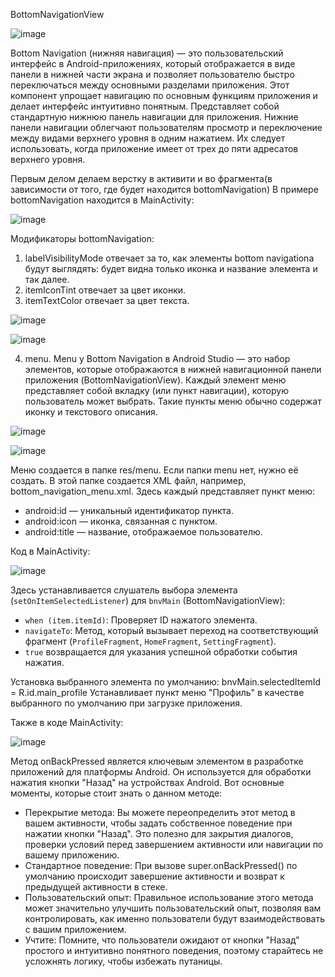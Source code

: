BottomNavigationView 

 ![image](https://github.com/user-attachments/assets/be07238e-2f31-4a46-8b25-8ddf87d9cae6)

 
Bottom Navigation (нижняя навигация) — это пользовательский интерфейс в Android-приложениях, который отображается в виде панели в нижней части экрана и позволяет пользователю быстро переключаться между основными разделами приложения. Этот компонент упрощает навигацию по основным функциям приложения и делает интерфейс интуитивно понятным.
Представляет собой стандартную нижнюю панель навигации для приложения.
Нижние панели навигации облегчают пользователям просмотр и переключение между видами верхнего уровня в одним нажатием. Их следует использовать, когда приложение имеет от трех до пяти адресатов верхнего уровня.

Первым делом делаем верстку в активити и во фрагмента(в зависимости от того, где будет находится bottomNavigation)
В примере bottomNavigation находится в MainActivity:

 ![image](https://github.com/user-attachments/assets/b8a098d0-bd34-4d9d-a43e-17511d90bc59)

   
Модификаторы bottomNavigation:
1. labelVisibilityMode отвечает за то, как элементы bottom navigationa будут выглядять: будет видна только иконка и название элемента и так далее.
2. itemIconTint отвечает за цвет иконки.
3. itemTextColor отвечает за цвет текста.

  ![image](https://github.com/user-attachments/assets/ab16515a-fc9c-4545-8ac9-07723d90e374)

   ![image](https://github.com/user-attachments/assets/b4551ccd-fa11-430f-989e-37f5a47888d9)
   
4. menu. Menu у Bottom Navigation в Android Studio — это набор элементов, которые отображаются в нижней навигационной панели приложения (BottomNavigationView). Каждый элемент меню представляет собой вкладку (или пункт навигации), которую пользователь может выбрать. Такие пункты меню обычно содержат иконку и текстового описания.

  ![image](https://github.com/user-attachments/assets/32bf13bf-6db5-4eb7-b5b5-c2fa7f835b2b)

   ![image](https://github.com/user-attachments/assets/5e11867c-8fd3-4503-82c1-0f229e73d6b0)
   
Меню создается в папке res/menu. Если папки menu нет, нужно её создать. В этой папке создается XML файл, например, bottom_navigation_menu.xml.
Здесь каждый <item> представляет пункт меню:
   - android:id — уникальный идентификатор пункта.
   - android:icon — иконка, связанная с пунктом.
   - android:title — название, отображаемое пользователю.

Код в MainActivity:

 ![image](https://github.com/user-attachments/assets/9ade07d2-4c49-452d-a955-c079af70c22c)

 
 Здесь устанавливается слушатель выбора элемента (`setOnItemSelectedListener`) для `bnvMain` (BottomNavigationView):
   - `when (item.itemId)`: Проверяет ID нажатого элемента.
   - `navigateTo`: Метод, который вызывает переход на соответствующий фрагмент (`ProfileFragment`, `HomeFragment`, `SettingFragment`).
   - `true` возвращается для указания успешной обработки события нажатия.

Установка выбранного элемента по умолчанию:
   bnvMain.selectedItemId = R.id.main_profile
   Устанавливает пункт меню "Профиль" в качестве выбранного по умолчанию при загрузке приложения.

Также в коде MainActivity:

 ![image](https://github.com/user-attachments/assets/b1b04b5d-1c7a-49c6-abb2-c47095543292)

   
Метод onBackPressed является ключевым элементом в разработке приложений для платформы Android. Он используется для обработки нажатия кнопки "Назад" на устройствах Android. Вот основные моменты, которые стоит знать о данном методе:
- Перекрытие метода: Вы можете переопределить этот метод в вашем активности, чтобы задать собственное поведение при нажатии кнопки "Назад". Это полезно для закрытия диалогов, проверки условий перед завершением активности или навигации по вашему приложению.
- Стандартное поведение: При вызове super.onBackPressed() по умолчанию происходит завершение активности и возврат к предыдущей активности в стеке.
- Пользовательский опыт: Правильное использование этого метода может значительно улучшить пользовательский опыт, позволяя вам контролировать, как именно пользователи будут взаимодействовать с вашим приложением.
- Учтите: Помните, что пользователи ожидают от кнопки "Назад" простого и интуитивно понятного поведения, поэтому старайтесь не усложнять логику, чтобы избежать путаницы.







